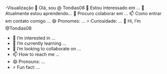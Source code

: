 -Visualização
👋 Olá, sou @ Tondias08
👀 Estou interessado em ...
🌱 Atualmente estou aprendendo...
💞️ Procuro colaborar em ...
📫 Como entrar em contato comigo ...
😄 Pronomes: ...
⚡ Curiosidade: ... 👋 Hi, I’m @Tondias08
- 👀 I’m interested in ...
- 🌱 I’m currently learning ...
- 💞️ I’m looking to collaborate on ...
- 📫 How to reach me ...
- 😄 Pronouns: ...
- ⚡ Fun fact: ...

<!---
Tondias08/Tondias08 is a ✨ special ✨ repository because its `README.md` (this file) appears on your GitHub profile.
You can click the Preview link to take a look at your changes.
--->
